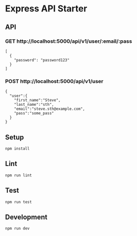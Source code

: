 # Express API Starter

## API

### GET http://localhost:5000/api/v1/user/:email/:pass
```
[
  {
    "password": "password123"
  }
]
```

### POST http://localhost:5000/api/v1/user
```
{
  "user":{
    "first_name":"Steve",
    "last_name":"sth",
    "email":"steve.sth@example.com",
    "pass":"some_pass"
  }
}
```

## Setup

```
npm install
```

## Lint

```
npm run lint
```

## Test

```
npm run test
```

## Development

```
npm run dev
```
